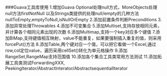 ###Guava工具库使用
	1.增加Guava Optional处理null方式，MoreObjects处理null方法firstNotNull
	以及Strings类提供的处理null/empty的几种方法nullToEmpty,emptyToNull,isNullOrEmpty
	2.添加前置条件判断Preconditions
	3.添加异常处理Throwables
	4.添加不可变集合
	5.添加Multiset,支持存放相同元素，并计算各个相同元素出现的次数
	6.添加Multimap,支持一个key对应多个键值
	7.添加BiMap,支持键值相互映射，value不能重复，如果要强制插入重复的值，则采用forcePut()方法
	8.添加Table,两个键对应一个值，可以把它看做一个Excel,通过row,col定位value，遍历采用cellSet()转化为单元格操作
	9.添加RangeSet,RangeMap支持范围值
	10.添加各个集合工具类常用方法测试
	11.添加拓展工具类测试ForwardingXXX, PeekingIterator/AbstractInterator/AbstractsequentialIterator
